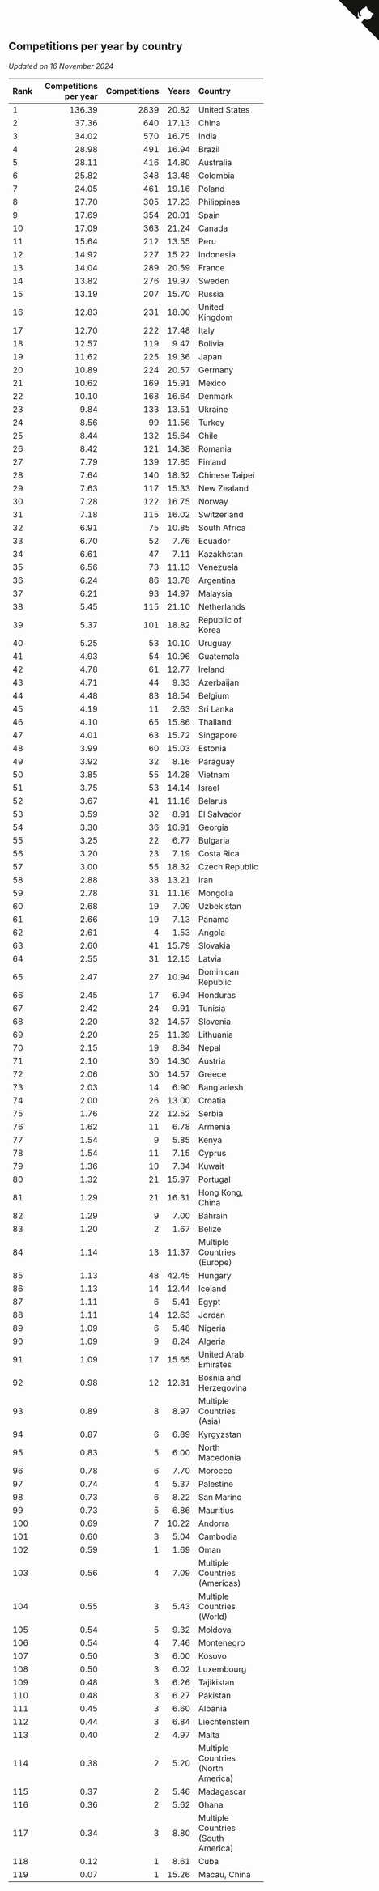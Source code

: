 ## Competitions per year by country

*Updated on 16 November 2024*

| Rank | Competitions per year | Competitions | Years | Country |
| :--- | ---: | ---: | ---: | :--- |
| 1 | 136.39 | 2839 | 20.82 | United States |
| 2 | 37.36 | 640 | 17.13 | China |
| 3 | 34.02 | 570 | 16.75 | India |
| 4 | 28.98 | 491 | 16.94 | Brazil |
| 5 | 28.11 | 416 | 14.80 | Australia |
| 6 | 25.82 | 348 | 13.48 | Colombia |
| 7 | 24.05 | 461 | 19.16 | Poland |
| 8 | 17.70 | 305 | 17.23 | Philippines |
| 9 | 17.69 | 354 | 20.01 | Spain |
| 10 | 17.09 | 363 | 21.24 | Canada |
| 11 | 15.64 | 212 | 13.55 | Peru |
| 12 | 14.92 | 227 | 15.22 | Indonesia |
| 13 | 14.04 | 289 | 20.59 | France |
| 14 | 13.82 | 276 | 19.97 | Sweden |
| 15 | 13.19 | 207 | 15.70 | Russia |
| 16 | 12.83 | 231 | 18.00 | United Kingdom |
| 17 | 12.70 | 222 | 17.48 | Italy |
| 18 | 12.57 | 119 | 9.47 | Bolivia |
| 19 | 11.62 | 225 | 19.36 | Japan |
| 20 | 10.89 | 224 | 20.57 | Germany |
| 21 | 10.62 | 169 | 15.91 | Mexico |
| 22 | 10.10 | 168 | 16.64 | Denmark |
| 23 | 9.84 | 133 | 13.51 | Ukraine |
| 24 | 8.56 | 99 | 11.56 | Turkey |
| 25 | 8.44 | 132 | 15.64 | Chile |
| 26 | 8.42 | 121 | 14.38 | Romania |
| 27 | 7.79 | 139 | 17.85 | Finland |
| 28 | 7.64 | 140 | 18.32 | Chinese Taipei |
| 29 | 7.63 | 117 | 15.33 | New Zealand |
| 30 | 7.28 | 122 | 16.75 | Norway |
| 31 | 7.18 | 115 | 16.02 | Switzerland |
| 32 | 6.91 | 75 | 10.85 | South Africa |
| 33 | 6.70 | 52 | 7.76 | Ecuador |
| 34 | 6.61 | 47 | 7.11 | Kazakhstan |
| 35 | 6.56 | 73 | 11.13 | Venezuela |
| 36 | 6.24 | 86 | 13.78 | Argentina |
| 37 | 6.21 | 93 | 14.97 | Malaysia |
| 38 | 5.45 | 115 | 21.10 | Netherlands |
| 39 | 5.37 | 101 | 18.82 | Republic of Korea |
| 40 | 5.25 | 53 | 10.10 | Uruguay |
| 41 | 4.93 | 54 | 10.96 | Guatemala |
| 42 | 4.78 | 61 | 12.77 | Ireland |
| 43 | 4.71 | 44 | 9.33 | Azerbaijan |
| 44 | 4.48 | 83 | 18.54 | Belgium |
| 45 | 4.19 | 11 | 2.63 | Sri Lanka |
| 46 | 4.10 | 65 | 15.86 | Thailand |
| 47 | 4.01 | 63 | 15.72 | Singapore |
| 48 | 3.99 | 60 | 15.03 | Estonia |
| 49 | 3.92 | 32 | 8.16 | Paraguay |
| 50 | 3.85 | 55 | 14.28 | Vietnam |
| 51 | 3.75 | 53 | 14.14 | Israel |
| 52 | 3.67 | 41 | 11.16 | Belarus |
| 53 | 3.59 | 32 | 8.91 | El Salvador |
| 54 | 3.30 | 36 | 10.91 | Georgia |
| 55 | 3.25 | 22 | 6.77 | Bulgaria |
| 56 | 3.20 | 23 | 7.19 | Costa Rica |
| 57 | 3.00 | 55 | 18.32 | Czech Republic |
| 58 | 2.88 | 38 | 13.21 | Iran |
| 59 | 2.78 | 31 | 11.16 | Mongolia |
| 60 | 2.68 | 19 | 7.09 | Uzbekistan |
| 61 | 2.66 | 19 | 7.13 | Panama |
| 62 | 2.61 | 4 | 1.53 | Angola |
| 63 | 2.60 | 41 | 15.79 | Slovakia |
| 64 | 2.55 | 31 | 12.15 | Latvia |
| 65 | 2.47 | 27 | 10.94 | Dominican Republic |
| 66 | 2.45 | 17 | 6.94 | Honduras |
| 67 | 2.42 | 24 | 9.91 | Tunisia |
| 68 | 2.20 | 32 | 14.57 | Slovenia |
| 69 | 2.20 | 25 | 11.39 | Lithuania |
| 70 | 2.15 | 19 | 8.84 | Nepal |
| 71 | 2.10 | 30 | 14.30 | Austria |
| 72 | 2.06 | 30 | 14.57 | Greece |
| 73 | 2.03 | 14 | 6.90 | Bangladesh |
| 74 | 2.00 | 26 | 13.00 | Croatia |
| 75 | 1.76 | 22 | 12.52 | Serbia |
| 76 | 1.62 | 11 | 6.78 | Armenia |
| 77 | 1.54 | 9 | 5.85 | Kenya |
| 78 | 1.54 | 11 | 7.15 | Cyprus |
| 79 | 1.36 | 10 | 7.34 | Kuwait |
| 80 | 1.32 | 21 | 15.97 | Portugal |
| 81 | 1.29 | 21 | 16.31 | Hong Kong, China |
| 82 | 1.29 | 9 | 7.00 | Bahrain |
| 83 | 1.20 | 2 | 1.67 | Belize |
| 84 | 1.14 | 13 | 11.37 | Multiple Countries (Europe) |
| 85 | 1.13 | 48 | 42.45 | Hungary |
| 86 | 1.13 | 14 | 12.44 | Iceland |
| 87 | 1.11 | 6 | 5.41 | Egypt |
| 88 | 1.11 | 14 | 12.63 | Jordan |
| 89 | 1.09 | 6 | 5.48 | Nigeria |
| 90 | 1.09 | 9 | 8.24 | Algeria |
| 91 | 1.09 | 17 | 15.65 | United Arab Emirates |
| 92 | 0.98 | 12 | 12.31 | Bosnia and Herzegovina |
| 93 | 0.89 | 8 | 8.97 | Multiple Countries (Asia) |
| 94 | 0.87 | 6 | 6.89 | Kyrgyzstan |
| 95 | 0.83 | 5 | 6.00 | North Macedonia |
| 96 | 0.78 | 6 | 7.70 | Morocco |
| 97 | 0.74 | 4 | 5.37 | Palestine |
| 98 | 0.73 | 6 | 8.22 | San Marino |
| 99 | 0.73 | 5 | 6.86 | Mauritius |
| 100 | 0.69 | 7 | 10.22 | Andorra |
| 101 | 0.60 | 3 | 5.04 | Cambodia |
| 102 | 0.59 | 1 | 1.69 | Oman |
| 103 | 0.56 | 4 | 7.09 | Multiple Countries (Americas) |
| 104 | 0.55 | 3 | 5.43 | Multiple Countries (World) |
| 105 | 0.54 | 5 | 9.32 | Moldova |
| 106 | 0.54 | 4 | 7.46 | Montenegro |
| 107 | 0.50 | 3 | 6.00 | Kosovo |
| 108 | 0.50 | 3 | 6.02 | Luxembourg |
| 109 | 0.48 | 3 | 6.26 | Tajikistan |
| 110 | 0.48 | 3 | 6.27 | Pakistan |
| 111 | 0.45 | 3 | 6.60 | Albania |
| 112 | 0.44 | 3 | 6.84 | Liechtenstein |
| 113 | 0.40 | 2 | 4.97 | Malta |
| 114 | 0.38 | 2 | 5.20 | Multiple Countries (North America) |
| 115 | 0.37 | 2 | 5.46 | Madagascar |
| 116 | 0.36 | 2 | 5.62 | Ghana |
| 117 | 0.34 | 3 | 8.80 | Multiple Countries (South America) |
| 118 | 0.12 | 1 | 8.61 | Cuba |
| 119 | 0.07 | 1 | 15.26 | Macau, China |


<a href="https://github.com/JustinTimeCuber/wca_statistics" class="github-corner" aria-label="View source on Github"><svg width="80" height="80" viewBox="0 0 250 250" style="fill:#151513; color:#fff; position: absolute; top: 0; border: 0; right: 0;" aria-hidden="true"><path d="M0,0 L115,115 L130,115 L142,142 L250,250 L250,0 Z"></path><path d="M128.3,109.0 C113.8,99.7 119.0,89.6 119.0,89.6 C122.0,82.7 120.5,78.6 120.5,78.6 C119.2,72.0 123.4,76.3 123.4,76.3 C127.3,80.9 125.5,87.3 125.5,87.3 C122.9,97.6 130.6,101.9 134.4,103.2" fill="currentColor" style="transform-origin: 130px 106px;" class="octo-arm"></path><path d="M115.0,115.0 C114.9,115.1 118.7,116.5 119.8,115.4 L133.7,101.6 C136.9,99.2 139.9,98.4 142.2,98.6 C133.8,88.0 127.5,74.4 143.8,58.0 C148.5,53.4 154.0,51.2 159.7,51.0 C160.3,49.4 163.2,43.6 171.4,40.1 C171.4,40.1 176.1,42.5 178.8,56.2 C183.1,58.6 187.2,61.8 190.9,65.4 C194.5,69.0 197.7,73.2 200.1,77.6 C213.8,80.2 216.3,84.9 216.3,84.9 C212.7,93.1 206.9,96.0 205.4,96.6 C205.1,102.4 203.0,107.8 198.3,112.5 C181.9,128.9 168.3,122.5 157.7,114.1 C157.9,116.9 156.7,120.9 152.7,124.9 L141.0,136.5 C139.8,137.7 141.6,141.9 141.8,141.8 Z" fill="currentColor" class="octo-body"></path></svg></a><style>.github-corner:hover .octo-arm{animation:octocat-wave 560ms ease-in-out}@keyframes octocat-wave{0%,100%{transform:rotate(0)}20%,60%{transform:rotate(-25deg)}40%,80%{transform:rotate(10deg)}}@media (max-width:500px){.github-corner:hover .octo-arm{animation:none}.github-corner .octo-arm{animation:octocat-wave 560ms ease-in-out}}</style>
